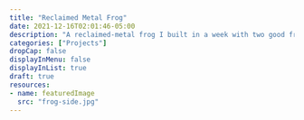 ```yaml
---
title: "Reclaimed Metal Frog"
date: 2021-12-16T02:01:46-05:00
description: "A reclaimed-metal frog I built in a week with two good friends."
categories: ["Projects"]
dropCap: false
displayInMenu: false
displayInList: true
draft: true
resources:
- name: featuredImage
  src: "frog-side.jpg"
---
```


